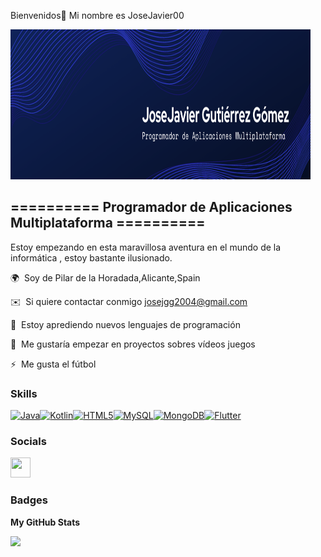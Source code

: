 Bienvenidos👋 Mi nombre es JoseJavier00 

<img src="https://github.com/JoseJavier00/banner/blob/626330d180def39988586691a57a964bc5245688/Banner%20de%20LinkedIn%20Tecnologi%CC%81a%20Abstracto%20Azul%20y%20Blanco.png" height="240" width="480">

==========  Programador de Aplicaciones Multiplataforma ========== 
-------------------------------------------  
Estoy empezando en esta maravillosa aventura en el mundo de la informática , estoy bastante ilusionado. 

🌍  Soy de Pilar de la Horadada,Alicante,Spain 

✉️  Si quiere contactar conmigo [josejgg2004@gmail.com](mailto:josejgg2004@gmail.com) 

🧠  Estoy aprediendo nuevos lenguajes de programación 

🤝  Me gustaría empezar en proyectos sobres vídeos juegos  

⚡  Me gusta el fútbol

### Skills  

<p align="left"> <a href="https://www.oracle.com/java/" target="_blank" rel="noreferrer"><img src="https://raw.githubusercontent.com/danielcranney/readme-generator/main/public/icons/skills/java-colored.svg" width="36" height="36" alt="Java" /></a><a href="https://kotlinlang.org/" target="_blank" rel="noreferrer"><img src="https://raw.githubusercontent.com/danielcranney/readme-generator/main/public/icons/skills/kotlin-colored.svg" width="36" height="36" alt="Kotlin" /></a><a href="https://developer.mozilla.org/en-US/docs/Glossary/HTML5" target="_blank" rel="noreferrer"><img src="https://raw.githubusercontent.com/danielcranney/readme-generator/main/public/icons/skills/html5-colored.svg" width="36" height="36" alt="HTML5" /></a><a href="https://www.mysql.com/" target="_blank" rel="noreferrer"><img src="https://raw.githubusercontent.com/danielcranney/readme-generator/main/public/icons/skills/mysql-colored.svg" width="36" height="36" alt="MySQL" /></a><a href="https://www.mongodb.com/" target="_blank" rel="noreferrer"><img src="https://raw.githubusercontent.com/danielcranney/readme-generator/main/public/icons/skills/mongodb-colored.svg" width="36" height="36" alt="MongoDB" /></a><a href="https://flutter.dev/" target="_blank" rel="noreferrer"><img src="https://raw.githubusercontent.com/danielcranney/readme-generator/main/public/icons/skills/flutter-colored.svg" width="36" height="36" alt="Flutter" /></a> </p> 

 ### Socials 
 <p align="left"> <a href="https://www.github.com/JoseJavier00" target="_blank" rel="noreferrer"> <picture> <source media="(prefers-color-scheme: dark)" srcset="https://raw.githubusercontent.com/danielcranney/readme-generator/main/public/icons/socials/github-dark.svg" /> <source media="(prefers-color-scheme: light)" srcset="https://raw.githubusercontent.com/danielcranney/readme-generator/main/public/icons/socials/github.svg" /> <img src="https://raw.githubusercontent.com/danielcranney/readme-generator/main/public/icons/socials/github.svg" width="32" height="32" /> </picture> </a></p>
 
### Badges

<b>My GitHub Stats</b>

<a href="http://www.github.com/JoseJavier00"><img src="https://github-readme-streak-stats.herokuapp.com/?user=JoseJavier00&stroke=ffffff&background=1c1917&ring=0891b2&fire=0891b2&currStreakNum=ffffff&currStreakLabel=0891b2&sideNums=ffffff&sideLabels=ffffff&dates=ffffff&hide_border=true" /></a>


